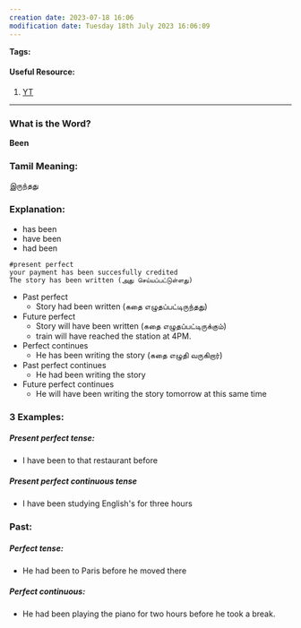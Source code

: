 ```yaml
---
creation date: 2023-07-18 16:06
modification date: Tuesday 18th July 2023 16:06:09
---
```


**Tags:** 

#### Useful Resource:
1. [YT](https://www.youtube.com/watch?v=e_AItIo9S1I)

--------------------------------------

### What is the Word?

**Been**


### Tamil Meaning:

இருந்தது


### Explanation:

* has been
* have been
* had been

```
#present perfect
your payment has been succesfully credited
The story has been written (அது செய்யப்பட்டுள்ளது)
```

* Past perfect
	* Story had been written (கதை எழுதப்பட்டிருந்தது)
* Future perfect
	* Story will have been written (கதை எழுதப்பட்டிருக்கும்)
	* train will have reached the station at 4PM.
* Perfect continues
	* He has been writing the story (கதை எழுதி வருகிறார்)
* Past perfect continues
	* He had been writing the story
* Future perfect continues
	* He will have been writing the story tomorrow at this same time

### 3 Examples:

##### Present perfect tense:

* I have been to that restaurant before

##### Present perfect continuous tense

* I have been studying English's for three hours

### Past:
##### Perfect tense:
* He had been to Paris before he moved there

##### Perfect continuous:
* He had been playing the piano for two hours before he took a break.